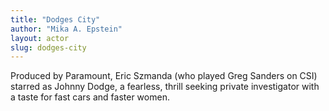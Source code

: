 ```yaml
---
title: "Dodges City"
author: "Mika A. Epstein"
layout: actor
slug: dodges-city
---
```


Produced by Paramount, Eric Szmanda (who played Greg Sanders on CSI) starred as Johnny Dodge, a fearless, thrill seeking private investigator with a taste for fast cars and faster women.
